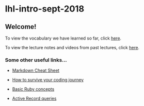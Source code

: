 # lhl-intro-sept-2018

## Welcome!

To view the vocabulary we have learned so far, click [here](https://github.com/jenreiher/lhl-intro-may-2018/blob/master/vocab.md).


To view the lecture notes and videos from past lectures, click [here](https://github.com/jenreiher/lhl-intro-may-2018/blob/master/lecture-notes.md).

### Some other useful links...
* [Markdown Cheat Sheet](https://github.com/adam-p/markdown-here/wiki/Markdown-Cheatsheet)

* [How to survive your coding journey](http://robertorocha.info/how-to-survive-the-desert-of-despair-in-your-code-learning-journey/)

* [Basic Ruby concepts](https://www.vikingcodeschool.com/professional-development-with-ruby/ruby-cheat-sheet)

* [Active Record queries](http://guides.rubyonrails.org/active_record_querying.html)
